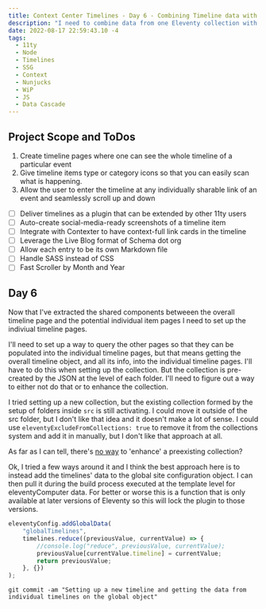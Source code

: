 ```yaml
---
title: Context Center Timelines - Day 6 - Combining Timeline data with individual Timeline items
description: "I need to combine data from one Eleventy collection with another, but without creating an additional collection."
date: 2022-08-17 22:59:43.10 -4
tags:
  - 11ty
  - Node
  - Timelines
  - SSG
  - Context
  - Nunjucks
  - WiP
  - JS
  - Data Cascade
---
```


## Project Scope and ToDos

1. Create timeline pages where one can see the whole timeline of a particular event
2. Give timeline items type or category icons so that you can easily scan what is happening.
3. Allow the user to enter the timeline at any individually sharable link of an event and seamlessly scroll up and down

- [ ] Deliver timelines as a plugin that can be extended by other 11ty users
- [ ] Auto-create social-media-ready screenshots of a timeline item
- [ ] Integrate with Contexter to have context-full link cards in the timeline
- [ ] Leverage the Live Blog format of Schema dot org
- [ ] Allow each entry to be its own Markdown file
- [ ] Handle SASS instead of CSS
- [ ] Fast Scroller by Month and Year

## Day 6

Now that I've extracted the shared components betweeen the overall timeline page and the potential individual item pages I need to set up the indiviual timeline pages.

I'll need to set up a way to query the other pages so that they can be populated into the individual timeline pages, but that means getting the overall timeline object, and all its info, into the individual timeline pages. I'll have to do this when setting up the collection. But the collection is pre-created by the JSON at the level of each folder. I'll need to figure out a way to either not do that or to enhance the collection.

I tried setting up a new collection, but the existing collection formed by the setup of folders inside `src` is still activating. I could move it outside of the src folder, but I don't like that idea and it doesn't make a lot of sense. I could use `eleventyExcludeFromCollections: true` to remove it from the collections system and add it in manually, but I don't like that approach at all.

As far as I can tell, there's [no way](https://www.11ty.dev/docs/collections/#advanced-custom-filtering-and-sorting) to 'enhance' a preexisting collection?

Ok, I tried a few ways around it and I think the best approach here is to instead add the timelines' data to the global site configuration object. I can then pull it during the build process executed at the template level for eleventyComputer data. For better or worse this is a function that is only available at later versions of Eleventy so this will lock the plugin to those versions.

```js
eleventyConfig.addGlobalData(
	"globalTimelines",
	timelines.reduce((previousValue, currentValue) => {
		//console.log("reduce", previousValue, currentValue);
		previousValue[currentValue.timeline] = currentValue;
		return previousValue;
	}, {})
);
```

`git commit -am "Setting up a new timeline and getting the data from individual timelines on the global object"`

